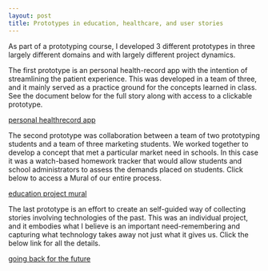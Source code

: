 ```yaml
---
layout: post
title: Prototypes in education, healthcare, and user stories
---
```


As part of a prototyping course, I developed 3 different prototypes in
three largely different domains and with largely different project
dynamics.

The first prototype is an personal health-record app with the intention
of streamlining the patient experience. This was developed in a team of three, and it mainly served as a practice ground for the concepts learned in class. See the document below for the full story along with access to a clickable prototype. 

[personal healthrecord app](https://harishtella.github.io/documents/770-healthcare-project.pdf)
<br/>

The second prototype was collaboration between a team of two prototyping
students and a team of three marketing students. We worked together to
develop a concept that met a particular market need in schools. In this case it
was a watch-based homework tracker that would allow students and school
administrators to assess the demands placed on students. Click below
to access a Mural of our entire process.

[education project mural](https://app.mural.co/t/ericsonbentleyhfidcourses9632/m/ericsonbentleyhfidcourses9632/1526676878226/9c476506f278eab2cbf9a79fa43ce90acb6170be)
<br/>

The last prototype is an effort to create an self-guided way of
collecting stories involving technologies of the past. This was an
individual project, and it embodies what I believe is an important
need-remembering and capturing what technology takes away not just what
it gives us. Click the below link for all the details. 

[going back for the future](https://harishtella.github.io/documents/770-personal-project.pdf)
<br/>
